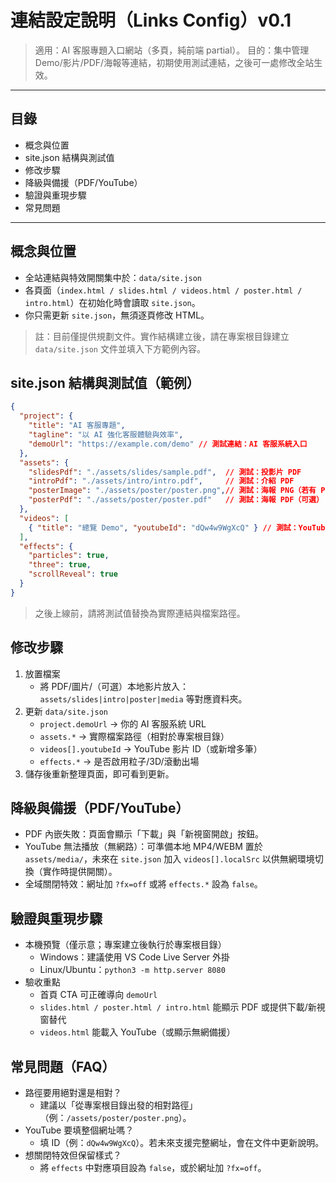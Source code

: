 # 連結設定說明（Links Config）v0.1

> 適用：AI 客服專題入口網站（多頁，純前端 partial）。
> 目的：集中管理 Demo/影片/PDF/海報等連結，初期使用測試連結，之後可一處修改全站生效。

---

## 目錄
- 概念與位置
- site.json 結構與測試值
- 修改步驟
- 降級與備援（PDF/YouTube）
- 驗證與重現步驟
- 常見問題

---

## 概念與位置
- 全站連結與特效開關集中於：`data/site.json`
- 各頁面（`index.html / slides.html / videos.html / poster.html / intro.html`）在初始化時會讀取 `site.json`。
- 你只需更新 `site.json`，無須逐頁修改 HTML。

> 註：目前僅提供規劃文件。實作結構建立後，請在專案根目錄建立 `data/site.json` 文件並填入下方範例內容。

## site.json 結構與測試值（範例）
```json
{
  "project": {
    "title": "AI 客服專題",
    "tagline": "以 AI 強化客服體驗與效率",
    "demoUrl": "https://example.com/demo" // 測試連結：AI 客服系統入口
  },
  "assets": {
    "slidesPdf": "./assets/slides/sample.pdf",  // 測試：投影片 PDF
    "introPdf": "./assets/intro/intro.pdf",     // 測試：介紹 PDF
    "posterImage": "./assets/poster/poster.png",// 測試：海報 PNG（若有 PDF 亦可）
    "posterPdf": "./assets/poster/poster.pdf"   // 測試：海報 PDF（可選）
  },
  "videos": [
    { "title": "總覽 Demo", "youtubeId": "dQw4w9WgXcQ" } // 測試：YouTube 影片 ID
  ],
  "effects": {
    "particles": true,
    "three": true,
    "scrollReveal": true
  }
}
```

> 之後上線前，請將測試值替換為實際連結與檔案路徑。

## 修改步驟
1. 放置檔案
   - 將 PDF/圖片/（可選）本地影片放入：`assets/slides|intro|poster|media` 等對應資料夾。
2. 更新 `data/site.json`
   - `project.demoUrl` → 你的 AI 客服系統 URL
   - `assets.*` → 實際檔案路徑（相對於專案根目錄）
   - `videos[].youtubeId` → YouTube 影片 ID（或新增多筆）
   - `effects.*` → 是否啟用粒子/3D/滾動出場
3. 儲存後重新整理頁面，即可看到更新。

## 降級與備援（PDF/YouTube）
- PDF 內嵌失敗：頁面會顯示「下載」與「新視窗開啟」按鈕。
- YouTube 無法播放（無網路）：可準備本地 MP4/WEBM 置於 `assets/media/`，未來在 `site.json` 加入 `videos[].localSrc` 以供無網環境切換（實作時提供開關）。
- 全域關閉特效：網址加 `?fx=off` 或將 `effects.*` 設為 `false`。

## 驗證與重現步驟
- 本機預覽（僅示意；專案建立後執行於專案根目錄）
  - Windows：建議使用 VS Code Live Server 外掛
  - Linux/Ubuntu：`python3 -m http.server 8080`
- 驗收重點
  - 首頁 CTA 可正確導向 `demoUrl`
  - `slides.html / poster.html / intro.html` 能顯示 PDF 或提供下載/新視窗替代
  - `videos.html` 能載入 YouTube（或顯示無網備援）

## 常見問題（FAQ）
- 路徑要用絕對還是相對？
  - 建議以「從專案根目錄出發的相對路徑」（例：`/assets/poster/poster.png`）。
- YouTube 要填整個網址嗎？
  - 填 ID（例：`dQw4w9WgXcQ`）。若未來支援完整網址，會在文件中更新說明。
- 想關閉特效但保留樣式？
  - 將 `effects` 中對應項目設為 `false`，或於網址加 `?fx=off`。
